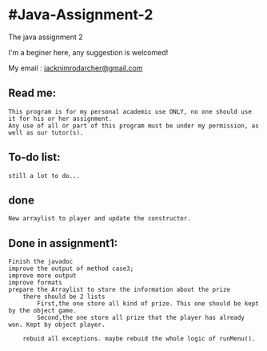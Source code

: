 #Java-Assignment-2
========
The java assignment 2

I'm a beginer here, any suggestion is welcomed!

My email : jacknimrodarcher@gmail.com

Read me:
--------
	This program is for my personal academic use ONLY, no one should use it for his or her assignment.
	Any use of all or part of this program must be under my permission, as well as our tutor(s).
	
To-do list:
--------
	still a lot to do...

done
--------
	New arraylist to player and update the constructor.

Done in assignment1:
--------
	Finish the javadoc
	improve the output of method case3;
	improve more output
	improve formats
	prepare the Arraylist to store the information about the prize
		there should be 2 lists
			First,the one store all kind of prize. This one should be kept by the object game.
			Second,the one store all prize that the player has already won. Kept by object player.
			
		rebuid all exceptions. maybe rebuid the whole logic of runMenu().
